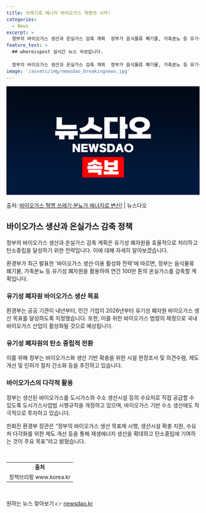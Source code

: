```yaml
---
title: 쓰레기로 에너지 바이오가스 혁명의 시작!
categories:
  - News
excerpt: >
  정부의 바이오가스 생산과 온실가스 감축 계획  정부가 음식물류 폐기물, 가축분뇨 등 유기성 폐자원을 활용해 …
feature_text: >
  ## whereispost 실시간 뉴스 속보입니다.

  정부의 바이오가스 생산과 온실가스 감축 계획  정부가 음식물류 폐기물, 가축분뇨 등 유기성 폐자원을 활용해 …
image: '/assets/img/newsdao_breakingnews.jpg'
---
```


![뉴스다오 속보](/assets/img/newsdao_breakingnews.jpg)

<p>출처: <a href="https://newsdao.kr/4343" rel="dofollow">바이오가스 혁명 쓰레기·분뇨가 에너지로 변신!</a> | 뉴스다오</p>

<h2 data-ke-size="size26">바이오가스 생산과 온실가스 감축 정책</h2>
정부의 바이오가스 생산과 온실가스 감축 계획은 유기성 폐자원을 효율적으로 처리하고 탄소중립을 달성하기 위한 전략입니다. 이에 대해 자세히 알아보겠습니다.

<p data-ke-size="size16">환경부가 최근 발표한 '바이오가스 생산·이용 활성화 전략'에 따르면, 정부는 음식물류 폐기물, 가축분뇨 등 유기성 폐자원을 활용하여 연간 100만 톤의 온실가스를 감축할 계획입니다.</p>

<h3>유기성 폐자원 바이오가스 생산 목표</h3>
<p data-ke-size="size16">환경부는 공공 기관이 내년부터, 민간 기업이 2026년부터 유기성 폐자원 바이오가스 생산 목표를 달성하도록 지정했습니다. 또한, 이를 위한 바이오가스 법령의 제정으로 국내 바이오가스 산업이 활성화될 것으로 예상됩니다.</p>

<h3>유기성 폐자원의 탄소 중립적 전환</h3>
<p data-ke-size="size16">이를 위해 정부는 바이오가스화 생산 기반 확충을 위한 시설 현장조사 및 의견수렴, 제도 개선 및 인허가 절차 간소화 등을 추진하고 있습니다.</p>

<h3>바이오가스의 다각적 활용</h3>
<p data-ke-size="size16">정부는 생산된 바이오가스를 도시가스와 수소 생산시설 등의 수요처로 직접 공급할 수 있도록 도시가스사업법 시행규칙을 개정하고 있으며, 바이오가스 기반 수소 생산에도 적극적으로 투자하고 있습니다.</p>

<p data-ke-size="size16">한화진 환경부 장관은 “정부의 바이오가스 생산 목표제 시행, 생산시설 확충 지원, 수요처 다각화를 위한 제도 개선 등을 통해 재생에너지 생산을 확대하고 탄소중립에 기여하는 것이 주요 목표”라고 밝혔습니다.</p>

<p data-ke-size="size16">&nbsp;</p>

<table>
	<tbody>
		<tr>
			<td style="text-align: center; height: 17px;"><b>출처</b></td>
		</tr>
		<tr>
			<td style="text-align: center; height: 17px;">정책브리핑 www.korea.kr</td>
		</tr>
	</tbody>
</table>
<p data-ke-size="size16">&nbsp;</p> 

원하는 뉴스 찾아보기 👉 <a href="https://newsdao.kr" rel="dofollow">newsdao.kr</a>


